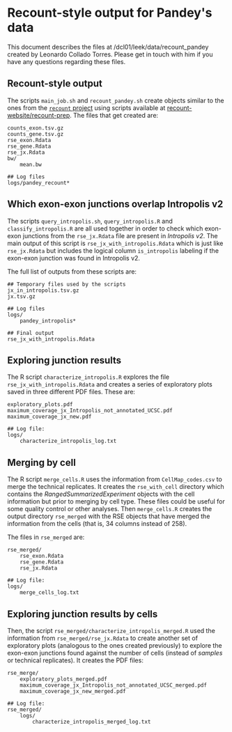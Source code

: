 Recount-style output for Pandey's data
======================================

This document describes the files at /dcl01/leek/data/recount_pandey created by Leonardo Collado Torres. Please get in touch with him if you have any questions regarding these files.

## Recount-style output

The scripts `main_job.sh` and `recount_pandey.sh` create objects similar to the ones from the [`recount` project](https://jhubiostatistics.shinyapps.io/recount/) using scripts available at [recount-website/recount-prep](https://github.com/leekgroup/recount-website/tree/master/recount-prep). The files that get created are:

```
counts_exon.tsv.gz
counts_gene.tsv.gz
rse_exon.Rdata
rse_gene.Rdata
rse_jx.Rdata
bw/
    mean.bw
    
## Log files
logs/pandey_recount*
```

## Which exon-exon junctions overlap Intropolis v2

The scripts `query_intropolis.sh`, `query_intropolis.R` and `classify_intropolis.R` are all used together in order to check which exon-exon junctions from the `rse_jx.Rdata` file are present in _Intropolis v2_. The main output of this script is `rse_jx_with_intropolis.Rdata` which is just like `rse_jx.Rdata` but includes the logical column `is_intropolis` labeling if the exon-exon junction was found in Intropolis v2.

The full list of outputs from these scripts are:

```
## Temporary files used by the scripts
jx_in_intropolis.tsv.gz
jx.tsv.gz

## Log files
logs/
    pandey_intropolis*

## Final output
rse_jx_with_intropolis.Rdata
```

## Exploring junction results

The R script `characterize_intropolis.R` explores the file `rse_jx_with_intropolis.Rdata` and creates a series of exploratory plots saved in three different PDF files. These are:

```
exploratory_plots.pdf
maximum_coverage_jx_Intropolis_not_annotated_UCSC.pdf
maximum_coverage_jx_new.pdf

## Log file:
logs/
    characterize_intropolis_log.txt
```


## Merging by cell

The R script `merge_cells.R` uses the information from `CellMap_codes.csv` to merge the technical replicates. It creates the `rse_with_cell` directory which contains the _RangedSummarizedExperiment_ objects with the cell information but prior to merging by cell type. These files could be useful for some quality control or other analyses. Then `merge_cells.R` creates the output directory `rse_merged` with the RSE objects that have merged the information from the cells (that is, 34 columns instead of 258).

The files in `rse_merged` are:

```
rse_merged/
    rse_exon.Rdata
    rse_gene.Rdata
    rse_jx.Rdata
    
## Log file:
logs/
    merge_cells_log.txt
```

## Exploring junction results by cells

Then, the script `rse_merged/characterize_intropolis_merged.R` used the information from `rse_merged/rse_jx.Rdata` to create another set of exploratory plots (analogous to the ones created previously) to explore the exon-exon junctions found against the number of cells (instead of _samples_ or technical replicates). It creates the PDF files:

```
rse_merge/
    exploratory_plots_merged.pdf
    maximum_coverage_jx_Intropolis_not_annotated_UCSC_merged.pdf
    maximum_coverage_jx_new_merged.pdf

## Log file:
rse_merged/
    logs/
        characterize_intropolis_merged_log.txt
```

